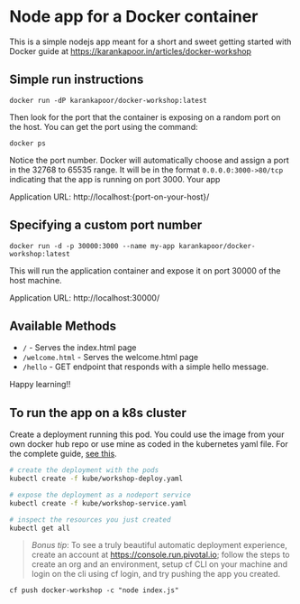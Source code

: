 # Node app for a Docker container

This is a simple nodejs app meant for a short and sweet getting started with Docker guide at https://karankapoor.in/articles/docker-workshop

## Simple run instructions

`docker run -dP karankapoor/docker-workshop:latest`

Then look for the port that the container is exposing on a random port on the host. You can get the port using the command:

`docker ps`

Notice the port number. Docker will automatically choose and assign a port in the 32768 to 65535 range.
It will be in the format `0.0.0.0:3000->80/tcp` indicating that the app is running on port 3000.
Your app

Application URL: http://localhost:{port-on-your-host}/

## Specifying a custom port number

`docker run -d -p 30000:3000 --name my-app karankapoor/docker-workshop:latest`

This will run the application container and expose it on port 30000 of the host machine.

Application URL: http://localhost:30000/

## Available Methods

- `/` - Serves the index.html page
- `/welcome.html` - Serves the welcome.html page
- `/hello` - GET endpoint that responds with a simple hello message.

Happy learning!!

## To run the app on a k8s cluster

Create a deployment running this pod. You could use the image from your own docker hub repo or use mine as coded in the kubernetes yaml file.
For the complete guide, [see this](https://karankapoor.in/articles/kubernetes-workshop).

```bash
# create the deployment with the pods
kubectl create -f kube/workshop-deploy.yaml

# expose the deployment as a nodeport service 
kubectl create -f kube/workshop-service.yaml

# inspect the resources you just created
kubectl get all
```



> *Bonus tip*: To see a truly beautiful automatic deployment experience, create an account at https://console.run.pivotal.io; follow the steps to create an org and an environment, setup cf CLI on your machine and login on the cli using cf login, and try pushing the app you created.

`cf push docker-workshop -c "node index.js"`
